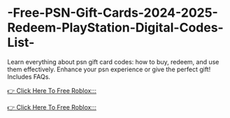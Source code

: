 # -Free-PSN-Gift-Cards-2024-2025-Redeem-PlayStation-Digital-Codes-List-



Learn everything about psn gift card codes: how to buy, redeem, and use them effectively. Enhance your psn experience or give the perfect gift! Includes FAQs.

[👉 Click Here To Free Roblox:::](https://usaofferzon.com/psn/)

[👉 Click Here To Free Roblox:::](https://usaofferzon.com/giftcard/)
